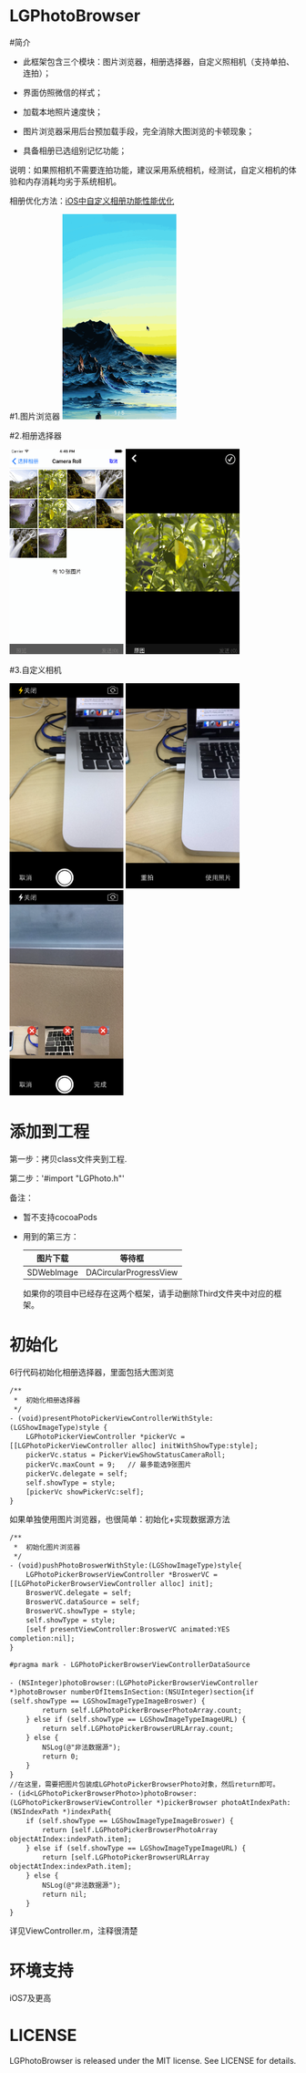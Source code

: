 # LGPhotoBrowser

#简介
- 此框架包含三个模块：图片浏览器，相册选择器，自定义照相机（支持单拍、连拍）； 

- 界面仿照微信的样式； 

- 加载本地照片速度快； 

- 图片浏览器采用后台预加载手段，完全消除大图浏览的卡顿现象； 

- 具备相册已选组别记忆功能； 

说明：如果照相机不需要连拍功能，建议采用系统相机，经测试，自定义相机的体验和内存消耗均劣于系统相机。

相册优化方法：[iOS中自定义相册功能性能优化](http://blog.csdn.net/gang544043963/article/details/49329261)

#1.图片浏览器
<img src="https://github.com/gang544043963/MyDataSource/blob/master/browser.gif?raw=true" alt="CXLSlideList Screenshot" width="200" height="360"/>


#2.相册选择器

<img src="https://github.com/gang544043963/MyDataSource/blob/master/picker.gif?raw=true" alt="CXLSlideList Screenshot" width="200" height="360"/> <img src="https://github.com/gang544043963/MyDataSource/blob/master/browser1.gif?raw=true" alt="CXLSlideList Screenshot" width="200" height="360"/>


#3.自定义相机

<img src="https://github.com/gang544043963/MyDataSource/blob/master/IMG_2653.PNG?raw=true" alt="CXLSlideList Screenshot" width="200" height="360"/>  <img src="https://github.com/gang544043963/MyDataSource/blob/master/IMG_2652.PNG?raw=true" alt="CXLSlideList Screenshot" width="200" height="360"/> <img src="https://github.com/gang544043963/MyDataSource/blob/master/IMG_2651.PNG?raw=true" alt="CXLSlideList Screenshot" width="200" height="360"/>

# 添加到工程
第一步：拷贝class文件夹到工程.

第二步：'#import "LGPhoto.h"'

备注：

- 暂不支持cocoaPods

- 用到的第三方：
  
  |图片下载|等待框            |
  |:------:|:--------------------:|
  |SDWebImage  |DACircularProgressView|

  如果你的项目中已经存在这两个框架，请手动删除Third文件夹中对应的框架。
  
# 初始化

6行代码初始化相册选择器，里面包括大图浏览
```
/**
 *  初始化相册选择器
 */
- (void)presentPhotoPickerViewControllerWithStyle:(LGShowImageType)style {
    LGPhotoPickerViewController *pickerVc = [[LGPhotoPickerViewController alloc] initWithShowType:style];
    pickerVc.status = PickerViewShowStatusCameraRoll;
    pickerVc.maxCount = 9;   // 最多能选9张图片
    pickerVc.delegate = self;
    self.showType = style;
    [pickerVc showPickerVc:self];
}
```
如果单独使用图片浏览器，也很简单：初始化+实现数据源方法
```
/**
 *  初始化图片浏览器
 */
- (void)pushPhotoBroswerWithStyle:(LGShowImageType)style{
    LGPhotoPickerBrowserViewController *BroswerVC = [[LGPhotoPickerBrowserViewController alloc] init];
    BroswerVC.delegate = self;
    BroswerVC.dataSource = self;
    BroswerVC.showType = style;
    self.showType = style;
    [self presentViewController:BroswerVC animated:YES completion:nil];
}
```
```
#pragma mark - LGPhotoPickerBrowserViewControllerDataSource

- (NSInteger)photoBrowser:(LGPhotoPickerBrowserViewController *)photoBrowser numberOfItemsInSection:(NSUInteger)section{if (self.showType == LGShowImageTypeImageBroswer) {
        return self.LGPhotoPickerBrowserPhotoArray.count;
    } else if (self.showType == LGShowImageTypeImageURL) {
        return self.LGPhotoPickerBrowserURLArray.count;
    } else {
        NSLog(@"非法数据源");
        return 0;
    }
}
//在这里，需要把图片包装成LGPhotoPickerBrowserPhoto对象，然后return即可。
- (id<LGPhotoPickerBrowserPhoto>)photoBrowser:(LGPhotoPickerBrowserViewController *)pickerBrowser photoAtIndexPath:(NSIndexPath *)indexPath{
    if (self.showType == LGShowImageTypeImageBroswer) {
        return [self.LGPhotoPickerBrowserPhotoArray objectAtIndex:indexPath.item];
    } else if (self.showType == LGShowImageTypeImageURL) {
        return [self.LGPhotoPickerBrowserURLArray objectAtIndex:indexPath.item];
    } else {
        NSLog(@"非法数据源");
        return nil;
    }
}

```
详见ViewController.m，注释很清楚

# 环境支持
iOS7及更高

# LICENSE
LGPhotoBrowser is released under the MIT license. See LICENSE for details.

